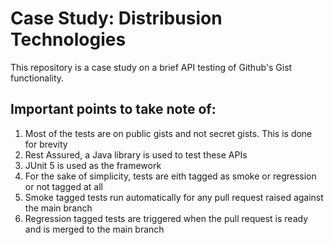 # Case Study: Distribusion Technologies
This repository is a case study on a brief API testing of Github's Gist functionality.
## Important points to take note of:
1. Most of the tests are on public gists and not secret gists. This is done for brevity
2. Rest Assured, a Java library is used to test these APIs
3. JUnit 5 is used as the framework
4. For the sake of simplicity, tests are eith tagged as smoke or regression or not tagged at all
5. Smoke tagged tests run automatically for any pull request raised against the main branch
6. Regression tagged tests are triggered when the pull request is ready and is merged to the main branch
